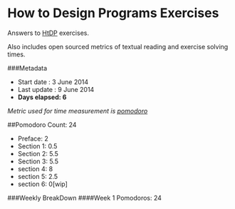 How to Design Programs Exercises
================================

Answers to [HtDP](http://htdp.org/2003-09-26/Book/curriculum-Z-H-1.html)
exercises.

Also includes open sourced metrics of textual reading and exercise solving times.


###Metadata
- Start date : 3 June 2014
- Last update : 9 June 2014
- **Days elapsed: 6**

_Metric used for time measurement is [pomodoro](http://pomodorotechnique.com)_

##Pomodoro Count: 24

- Preface: 2
- Section 1: 0.5
- Section 2: 5.5
- Section 3: 5.5
- section 4: 8
- section 5: 2.5
- section 6: 0[wip]

###Weekly BreakDown
####Week 1
Pomodoros: 24
